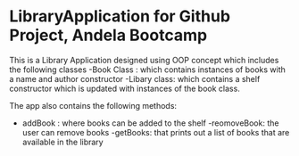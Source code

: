 # LibraryApplication for Github Project, Andela Bootcamp

This is a Library Application designed using OOP concept which includes the following classes
-Book Class : which contains instances of books with a name and author constructor
-Libary class: which contains a shelf constructor which is updated with instances of the book class.

The app also contains the following methods:
- addBook : where books can be added to the shelf
-reomoveBook: the user can remove books
-getBooks: that prints out a list of books that are available in the library 

